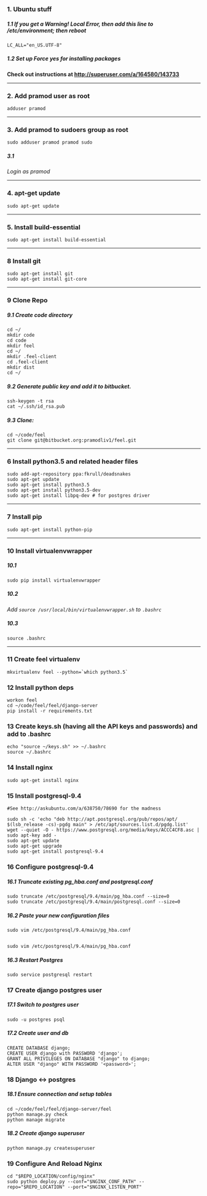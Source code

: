 ### 1. Ubuntu stuff

##### 1.1 If you get a Warning! Local Error, then add this line to /etc/environment; then reboot
`LC_ALL="en_US.UTF-8"`

##### 1.2 Set up Force yes for installing packages

**Check out instructions at http://superuser.com/a/164580/143733**
____

### 2. Add pramod user as root
    adduser pramod
____

### 3. Add pramod to sudoers group as root
    sudo adduser pramod pramod sudo

##### 3.1
*Login as pramod*
____

### 4. apt-get update
    sudo apt-get update
____

### 5. Install build-essential
    sudo apt-get install build-essential
____

### 8 Install git
    sudo apt-get install git
    sudo apt-get install git-core

____

### 9 Clone Repo

##### 9.1 Create code directory
    cd ~/
    mkdir code
    cd code
    mkdir feel
    cd ~/
    mkdir .feel-client
    cd .feel-client
    mkdir dist
    cd ~/

##### 9.2 Generate public key and add it to bitbucket. 
    ssh-keygen -t rsa
    cat ~/.ssh/id_rsa.pub

##### 9.3 Clone:
    cd ~/code/feel
    git clone git@bitbucket.org:pramodliv1/feel.git
____

### 6 Install python3.5 and related header files
    sudo add-apt-repository ppa:fkrull/deadsnakes
    sudo apt-get update
    sudo apt-get install python3.5
    sudo apt-get install python3.5-dev
    sudo apt-get install libpq-dev # for postgres driver
____

### 7 Install pip
    sudo apt-get install python-pip
____

### 10 Install virtualenvwrapper
    
##### 10.1
    sudo pip install virtualenvwrapper

##### 10.2
*Add `source /usr/local/bin/virtualenvwrapper.sh` to `.bashrc`*

##### 10.3
    source .bashrc
____

### 11 Create feel virtualenv

    mkvirtualenv feel --python=`which python3.5`

### 12 Install python deps

    workon feel
    cd ~/code/feel/feel/django-server
    pip install -r requirements.txt

### 13 Create keys.sh  (having all the API keys and passwords) and add to .bashrc

    echo "source ~/keys.sh" >> ~/.bashrc
    source ~/.bashrc

### 14 Install nginx
    
    sudo apt-get install nginx

### 15 Install postgresql-9.4
    
    #See http://askubuntu.com/a/638750/78690 for the madness

    sudo sh -c 'echo "deb http://apt.postgresql.org/pub/repos/apt/ $(lsb_release -cs)-pgdg main" > /etc/apt/sources.list.d/pgdg.list'
    wget --quiet -O - https://www.postgresql.org/media/keys/ACCC4CF8.asc | sudo apt-key add -
    sudo apt-get update
    sudo apt-get upgrade
    sudo apt-get install postgresql-9.4

### 16 Configure postgresql-9.4 
    
##### 16.1 Truncate existing pg_hba.conf and postgresql.conf
    
    sudo truncate /etc/postgresql/9.4/main/pg_hba.conf --size=0
    sudo truncate /etc/postgresql/9.4/main/postgresql.conf --size=0

##### 16.2 Paste your new configuration files
    
    sudo vim /etc/postgresql/9.4/main/pg_hba.conf


    sudo vim /etc/postgresql/9.4/main/pg_hba.conf

##### 16.3 Restart Postgres
    
    sudo service postgresql restart

### 17 Create django postgres user

##### 17.1 Switch to postgres user

    sudo -u postgres psql

##### 17.2 Create user and db

    CREATE DATABASE django;
    CREATE USER django with PASSWORD 'django';
    GRANT ALL PRIVILEGES ON DATABASE "django" to django;
    ALTER USER "django" WITH PASSWORD '<password>';

### 18 Django <-> postgres 

##### 18.1 Ensure connection and setup tables
    cd ~/code/feel/feel/django-server/feel
    python manage.py check
    python manage migrate

##### 18.2 Create django superuser

    python manage.py createsuperuser

### 19 Configure And Reload Nginx
    
    cd "$REPO_LOCATION/config/nginx"
    sudo python deploy.py --conf="$NGINX_CONF_PATH" --repo="$REPO_LOCATION" --port="$NGINX_LISTEN_PORT"


